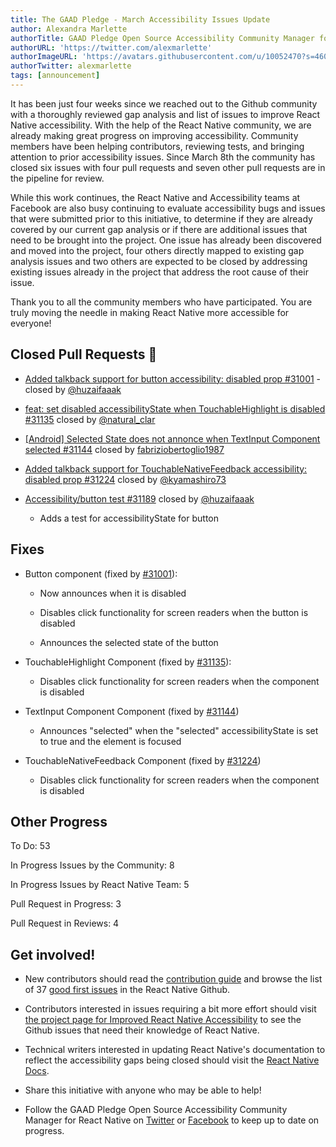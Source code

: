 ```yaml
---
title: The GAAD Pledge - March Accessibility Issues Update
author: Alexandra Marlette
authorTitle: GAAD Pledge Open Source Accessibility Community Manager for React Native
authorURL: 'https://twitter.com/alexmarlette'
authorImageURL: 'https://avatars.githubusercontent.com/u/10052470?s=460&u=7f2304cb929d1de703856717af86324c66728f3a&v=4'
authorTwitter: alexmarlette
tags: [announcement]
---
```


It has been just four weeks since we reached out to the Github community with a thoroughly reviewed gap analysis and list of issues to improve React Native accessibility. With the help of the React Native community, we are already making great progress on improving accessibility. Community members have been helping contributors, reviewing tests, and bringing attention to prior accessibility issues. Since March 8th the community has closed six issues with four pull requests and seven other pull requests are in the pipeline for review.

While this work continues, the React Native and Accessibility teams at Facebook are also busy continuing to evaluate accessibility bugs and issues that were submitted prior to this initiative, to determine if they are already covered by our current gap analysis or if there are additional issues that need to be brought into the project. One issue has already been discovered and moved into the project, four others directly mapped to existing gap analysis issues and two others are expected to be closed by addressing existing issues already in the project that address the root cause of their issue.

Thank you to all the community members who have participated. You are truly moving the needle in making React Native more accessible for everyone!
<!--truncate-->
## Closed Pull Requests 🎉

- [Added talkback support for button accessibility: disabled prop #31001](https://github.com/facebook/react-native/pull/31001) - closed by [@huzaifaaak ](https://twitter.com/huzaifaaak)

- [feat: set disabled accessibilityState when TouchableHighlight is disabled #31135](https://github.com/facebook/react-native/pull/31135) closed by [@natural_clar](https://twitter.com/natural_clar)

- [[Android] Selected State does not annonce when TextInput Component selected #31144](https://github.com/facebook/react-native/pull/31144) closed by [fabriziobertoglio1987](http://fabriziobertoglio1987)

- [Added talkback support for TouchableNativeFeedback accessibility: disabled prop #31224](https://github.com/facebook/react-native/pull/31224) closed by [@kyamashiro73](https://twitter.com/kyamashiro73)

- [Accessibility/button test #31189](https://github.com/facebook/react-native/pull/31189) closed by [@huzaifaaak ](https://twitter.com/huzaifaaak)

  - Adds a test for accessibilityState for button

## Fixes

- Button component (fixed by [#31001](https://github.com/facebook/react-native/pull/31001)):

  - Now announces when it is disabled

  - Disables click functionality for screen readers when the button is disabled

  - Announces the selected state of the button

- TouchableHighlight Component (fixed by [#31135](https://github.com/facebook/react-native/pull/31135)):

  - Disables click functionality for screen readers when the component is disabled

- TextInput Component Component (fixed by [#31144](https://github.com/facebook/react-native/pull/31144))

  - Announces "selected" when the "selected" accessibilityState is set to true and the element is focused

- TouchableNativeFeedback Component (fixed by [#31224](https://github.com/facebook/react-native/pull/31224))

  - Disables click functionality for screen readers when the component is disabled

## Other Progress

To Do: 53

In Progress Issues by the Community: 8

In Progress Issues by React Native Team: 5

Pull Request in Progress: 3

Pull Request in Reviews: 4

## Get involved!

- New contributors should read the [contribution guide](https://github.com/facebook/react-native/blob/master/CONTRIBUTING.md) and browse the list of 37 [good first issues](https://github.com/facebook/react-native/issues?q=is%3Aopen+is%3Aissue+label%3A%22Good+first+issue%22+label%3AAccessibility) in the React Native Github.

- Contributors interested in issues requiring a bit more effort should visit [the project page for Improved React Native Accessibility](https://github.com/facebook/react-native/projects/15) to see the Github issues that need their knowledge of React Native.

- Technical writers interested in updating React Native's documentation to reflect the accessibility gaps being closed should visit the [React Native Docs](https://github.com/facebook/react-native-website#-overview).

- Share this initiative with anyone who may be able to help!

- Follow the GAAD Pledge Open Source Accessibility Community Manager for React Native on [Twitter](https://twitter.com/alexmarlette) or [Facebook](https://www.facebook.com/React-Native-Open-Source-Accessibility-Community-Manager-102732258549941) to keep up to date on progress.
